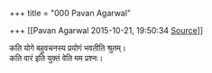 +++
title = "000 Pavan Agarwal"

+++
[[Pavan Agarwal	2015-10-21, 19:50:34 [Source](https://groups.google.com/g/samskrita/c/OWFgGRjJ8FM)]]



कति योगे बहुवचनस्य प्रयोगं भवतीति श्रुतम्।  
कति वारं इति युक्तं वेति मम प्रश्नः।

